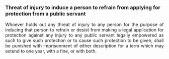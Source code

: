 ### Threat of injury to induce a person to refrain from applying for protection from a public servant
<div style="text-align: justify">

Whoever holds out any threat of injury to any person for the purpose of inducing that person to refrain or desist from making a legal application for protection against any injury to any public servant legally empowered as such to give such protection or to cause such protection to be given, shall be punished with imprisonment of either description for a term which may extend to one year, with a fine, or with both.

</div>

